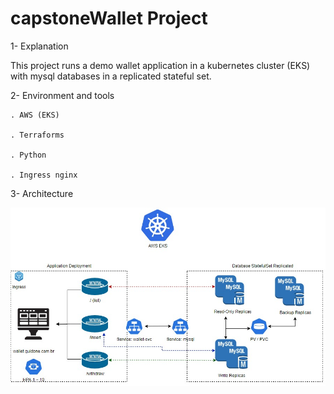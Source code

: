 # capstoneWallet Project

1- Explanation

This project runs a demo wallet application in a kubernetes cluster (EKS) with mysql databases in a replicated stateful set.

2- Environment and tools

	. AWS (EKS)

	. Terraforms

	. Python

	. Ingress nginx

3- Architecture

![Project architecture](https://github.com/brunoguidone/capstoneWallet/blob/main/architecture/Wallet-Architecture.png?raw=true)
